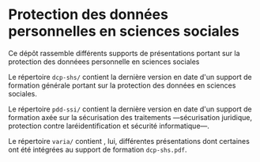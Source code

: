 # Protection des données personnelles en sciences sociales

Ce dépôt rassemble différents supports de présentations portant sur la protection des donnéees personnelle en sciences sociales

Le répertoire `dcp-shs/` contient la dernière version en date d'un support de formation générale portant sur la protection des données en sciences sociales.

Le répertoire `pdd-ssi/` contient la dernière version en date d'un support de formation axée sur la sécurisation des traitements —sécurisation juridique, protection contre laréidentification et sécurité informatique—.

Le répertoire `varia/` contient , lui, différentes présentations dont certaines ont été intégrées au support de formation `dcp-shs.pdf`.
